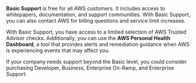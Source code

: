 **Basic Support** is free for all AWS customers. It includes access to whitepapers, documentation, and support communities. With Basic Support, you can also contact AWS for billing questions and service limit increases.

With Basic Support, you have access to a limited selection of AWS Trusted Advisor checks. Additionally, you can use the **AWS Personal Health Dashboard**, a tool that provides alerts and remediation guidance when AWS is experiencing events that may affect you. 

If your company needs support beyond the Basic level, you could consider purchasing Developer, Business, Enterprise On-Ramp, and Enterprise Support.